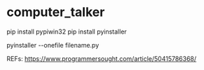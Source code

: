 # computer_talker

pip install pypiwin32
pip install pyinstaller

pyinstaller --onefile filename.py


REFs:
https://www.programmersought.com/article/50415786368/
